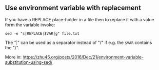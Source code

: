 ## Use environment variable with replacement

If you have a REPLACE place-holder in a file then to replace it with a value form the  variable invoke:

```shell
sed -e "s|REPLACE|$VAR|g" file.txt
```

The "|" can be used as a separator instead of "/" if e.g. the `$VAR` contains the "/".

More in: https://zhu45.org/posts/2016/Dec/21/environment-variable-substitution-using-sed/


